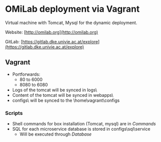 # OMiLab deployment via Vagrant

Virtual machine with Tomcat, Mysql for the dynamic deployment.

Website: [http://omilab.org](http://omilab.org)

GitLab: [https://gitlab.dke.univie.ac.at/explore](https://gitlab.dke.univie.ac.at/explore)

## Vagrant
- Portforwards: 
    - 80 to 6000
    - 8080 to 6080
- Logs of the tomcat will be synced in logs\
- Content of the tomcat will be synced in webapps\
- configs\ will be synced to the \home\vagrant\configs

### Scripts
- Shell commands for box installation (Tomcat, mysql) are in *Commands*
- SQL for each microservice database is stored in configs\sql\service
    - Will be executed through *Database*